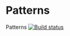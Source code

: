 # Patterns
Patterns
[![Build status](https://ci.appveyor.com/api/projects/status/yw2cqnbe09m8nqf9/branch/main?svg=true)](https://ci.appveyor.com/project/BVBukaeva/patterns/branch/main)

